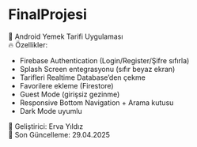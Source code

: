 # FinalProjesi

📱 Android Yemek Tarifi Uygulaması  
🔥 Özellikler:
- Firebase Authentication (Login/Register/Şifre sıfırla)
- Splash Screen entegrasyonu (sıfır beyaz ekran)
- Tarifleri Realtime Database’den çekme
- Favorilere ekleme (Firestore)
- Guest Mode (girişsiz gezinme)
- Responsive Bottom Navigation + Arama kutusu
- Dark Mode uyumlu

🧠 Geliştirici: Erva Yıldız  
📆 Son Güncelleme: 29.04.2025

